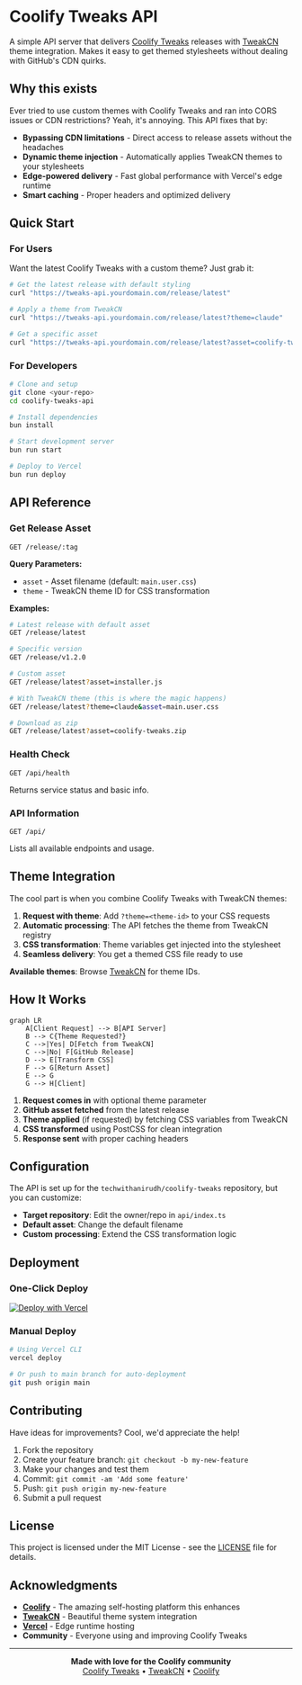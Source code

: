 # Coolify Tweaks API

A simple API server that delivers [Coolify Tweaks](https://github.com/techwithanirudh/coolify-tweaks) releases with [TweakCN](https://tweakcn.com) theme integration. Makes it easy to get themed stylesheets without dealing with GitHub's CDN quirks.

## Why this exists

Ever tried to use custom themes with Coolify Tweaks and ran into CORS issues or CDN restrictions? Yeah, it's annoying. This API fixes that by:

- **Bypassing CDN limitations** - Direct access to release assets without the headaches
- **Dynamic theme injection** - Automatically applies TweakCN themes to your stylesheets
- **Edge-powered delivery** - Fast global performance with Vercel's edge runtime
- **Smart caching** - Proper headers and optimized delivery

## Quick Start

### For Users
Want the latest Coolify Tweaks with a custom theme? Just grab it:

```bash
# Get the latest release with default styling
curl "https://tweaks-api.yourdomain.com/release/latest"

# Apply a theme from TweakCN
curl "https://tweaks-api.yourdomain.com/release/latest?theme=claude"

# Get a specific asset
curl "https://tweaks-api.yourdomain.com/release/latest?asset=coolify-tweaks.zip"
```

### For Developers
```bash
# Clone and setup
git clone <your-repo>
cd coolify-tweaks-api

# Install dependencies
bun install

# Start development server
bun run start

# Deploy to Vercel
bun run deploy
```

## API Reference

### Get Release Asset
```http
GET /release/:tag
```

**Query Parameters:**
- `asset` - Asset filename (default: `main.user.css`)
- `theme` - TweakCN theme ID for CSS transformation

**Examples:**
```bash
# Latest release with default asset
GET /release/latest

# Specific version
GET /release/v1.2.0

# Custom asset
GET /release/latest?asset=installer.js

# With TweakCN theme (this is where the magic happens)
GET /release/latest?theme=claude&asset=main.user.css

# Download as zip
GET /release/latest?asset=coolify-tweaks.zip
```

### Health Check
```http
GET /api/health
```
Returns service status and basic info.

### API Information
```http
GET /api/
```
Lists all available endpoints and usage.

## Theme Integration

The cool part is when you combine Coolify Tweaks with TweakCN themes:

1. **Request with theme**: Add `?theme=<theme-id>` to your CSS requests
2. **Automatic processing**: The API fetches the theme from TweakCN registry
3. **CSS transformation**: Theme variables get injected into the stylesheet
4. **Seamless delivery**: You get a themed CSS file ready to use

**Available themes**: Browse [TweakCN](https://tweakcn.com/themes) for theme IDs.

## How It Works

```mermaid
graph LR
    A[Client Request] --> B[API Server]
    B --> C{Theme Requested?}
    C -->|Yes| D[Fetch from TweakCN]
    C -->|No| F[GitHub Release]
    D --> E[Transform CSS]
    F --> G[Return Asset]
    E --> G
    G --> H[Client]
```

1. **Request comes in** with optional theme parameter
2. **GitHub asset fetched** from the latest release
3. **Theme applied** (if requested) by fetching CSS variables from TweakCN
4. **CSS transformed** using PostCSS for clean integration
5. **Response sent** with proper caching headers

## Configuration

The API is set up for the `techwithanirudh/coolify-tweaks` repository, but you can customize:

- **Target repository**: Edit the owner/repo in `api/index.ts`
- **Default asset**: Change the default filename
- **Custom processing**: Extend the CSS transformation logic

## Deployment

### One-Click Deploy
[![Deploy with Vercel](https://vercel.com/button)](https://vercel.com/new/clone)

### Manual Deploy
```bash
# Using Vercel CLI
vercel deploy

# Or push to main branch for auto-deployment
git push origin main
```

## Contributing

Have ideas for improvements? Cool, we'd appreciate the help!

1. Fork the repository
2. Create your feature branch: `git checkout -b my-new-feature`
3. Make your changes and test them
4. Commit: `git commit -am 'Add some feature'`
5. Push: `git push origin my-new-feature`
6. Submit a pull request

## License

This project is licensed under the MIT License - see the [LICENSE](LICENSE) file for details.

## Acknowledgments

- **[Coolify](https://coolify.io)** - The amazing self-hosting platform this enhances
- **[TweakCN](https://tweakcn.com)** - Beautiful theme system integration
- **[Vercel](https://vercel.com)** - Edge runtime hosting
- **Community** - Everyone using and improving Coolify Tweaks

---

<div align="center">
  <strong>Made with love for the Coolify community</strong><br>
  <a href="https://github.com/techwithanirudh/coolify-tweaks">Coolify Tweaks</a> • 
  <a href="https://tweakcn.com">TweakCN</a> • 
  <a href="https://coolify.io">Coolify</a>
</div>